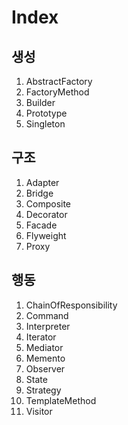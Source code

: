 # Index

## 생성
1. AbstractFactory
2. FactoryMethod
3. Builder
4. Prototype
5. Singleton

## 구조
1. Adapter
2. Bridge
3. Composite
4. Decorator
5. Facade
6. Flyweight
7. Proxy

## 행동
1. ChainOfResponsibility
2. Command
3. Interpreter
4. Iterator
5. Mediator
6. Memento
7. Observer
8. State
9. Strategy
10. TemplateMethod
11. Visitor
